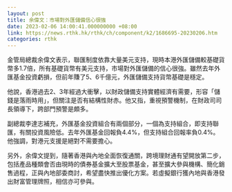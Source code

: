 ```yaml
---
layout: post
title: 余偉文：市場對外匯儲備信心很強
date: 2023-02-06 14:00:41.000000000 +08:00
link: https://news.rthk.hk/rthk/ch/component/k2/1686695-20230206.htm
categories: rthk
---
```


金管局總裁余偉文表示，聯匯制度依靠大量美元支持，現時本港外匯儲備較基礎貨幣多1.7倍，所有基礎貨幣有美元支持，市場對外匯儲備的信心很強。雖然去年外匯基金投資虧損，但前年賺了5、6千億元，外匯儲備支持貨幣基礎是穩定。

他說，香港過去2、3年經過大衝擊，以財政儲備支持實體經濟有需要，形容「儲錢是落雨時用」，但關注是否有結構性財赤。他又指，重視預警機制，在財政司司長領導下，跨部門預警是頗多。

副總裁李達志補充，外匯基金投資組合有兩個部分，一個為支持組合，即支持聯匯，有關投資風險低。去年外匯基金回報負4.4%，但支持組合回報率負0.4%。他強調，對港元支援是絕對不需要擔心。

另外，余偉文提到，隨著香港與內地全面恢復通關，跨境理財通有望開放第二步，包括產品種類會否由現時的債券基金擴大至股票基金，甚至擴大參與機構、簡化銷售過程，正與內地部委商討，希望盡快推出優化方案。若虛擬銀行獲內地與香港發出財富管理牌照，相信亦可參與。
